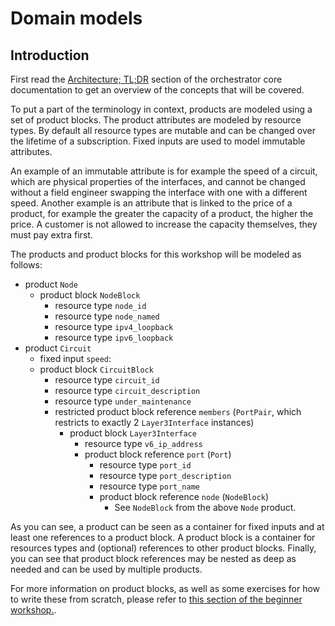 # Domain models

## Introduction

First read the [Architecture; TL;DR](/orchestrator-core/architecture/tldr/) section of the orchestrator core documentation to get an overview of the concepts that will be covered.

To put a part of the terminology in context, products are modeled using a set of product blocks. The product attributes are modeled by resource types.  By default all resource types are mutable and can be changed over the lifetime of a subscription. Fixed inputs are used to model immutable attributes.

An example of an immutable attribute is for example the speed of a circuit, which are physical properties of the interfaces, and cannot be changed without a field engineer swapping the interface with one with a different speed. Another example is an attribute that is linked to the price of a product, for example the greater the capacity of a product, the higher the price. A customer is not allowed to increase the capacity themselves, they must pay extra first.

The products and product blocks for this workshop will be modeled as follows:

* product `Node`
    * product block `NodeBlock`
        * resource type `node_id`
        * resource type `node_named`
        * resource type `ipv4_loopback`
        * resource type `ipv6_loopback`
* product `Circuit`
    * fixed input `speed`:
    * product block `CircuitBlock`
        * resource type `circuit_id`
        * resource type `circuit_description`
        * resource type `under_maintenance`
        * restricted product block reference `members` (`PortPair`, which restricts to exactly 2 `Layer3Interface` instances)
            * product block `Layer3Interface`
                * resource type `v6_ip_address`
                * product block reference `port` (`Port`)
                    * resource type `port_id`
                    * resource type `port_description`
                    * resource type `port_name`
                    * product block reference `node` (`NodeBlock`)
                        * See `NodeBlock` from the above `Node` product.

As you can see, a product can be seen as a container for fixed inputs and at least one references to a product block. A product block is a container for resources types and (optional) references to other product blocks. Finally, you can see that product block references may be nested as deep as needed and can be used by multiple products.

For more information on product blocks, as well as some exercises for how to write these from scratch, please refer to [this section of the beginner workshop.](/orchestrator-core/workshops/beginner/domain-models/).
